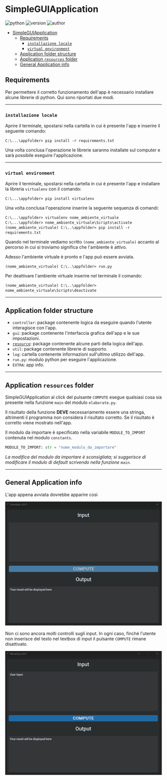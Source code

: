 # SimpleGUIApplication

![python](https://img.shields.io/static/v1?label=python&message=3.10&color=green&style=for-the-badge) ![version](https://img.shields.io/static/v1?label=version&message=0.0.1-alpha&color=green&style=for-the-badge) ![author](https://img.shields.io/static/v1?label=author&message=Mova801&color=blue&style=for-the-badge)


- [SimpleGUIApplication](#simpleguiapplication)
  - [Requirements](#requirements)
    - [`installazione locale`](#installazione-locale)
    - [`virtual environment`](#virtual-environment)
  - [Application folder structure](#application-folder-structure)
  - [Application `resources` folder](#application-resources-folder)
  - [General Application info](#general-application-info)


## Requirements

Per permettere il corretto funzionamento dell'app è necessario installare alcune librerie di python.
Qui sono riportati due modi.

---

### `installazione locale`

Aprire il terminale, spostarsi nella cartella in cui è presente l'app e inserire il seguente comando:

```shell
C:\...\appfolder> pip install -r requirements.txt
```

Una volta conclusa l'operazione le librerie saranno installate sul computer e sarà possibile eseguire l'applicazione.

---

### `virtual environment`

Aprire il terminale, spostarsi nella cartella in cui è presente l'app e installare la libreria `virtualenv` con il comando:

```shell
C:\...\appfolder> pip install virtualenv
```

Una volta conclusa l'operazione inserire la seguente sequenza di comandi:

```shell
C:\...\appfolder> virtualenv nome_ambiente_virtuale
C:\...\appfolder> nome_ambiente_virtuale\Scripts\activate
(nome_ambiente_virtuale) C:\..\appfolder> pip install -r requirements.txt 
```

Quando nel terminale vediamo scritto `(nome_ambiente_virtuale)` accanto al percorso in cui si troviamo significa che l'ambiente è attivo.

Adesso l'ambiente virtuale è pronto e l'app può essere avviata.

```shell
(nome_ambiente_virtuale) C:\..\appfolder> run.py
```

Per deattivare l'ambiente virtuale inserire nel terminale il comando:

```shell
(nome_ambiente_virtuale) C:\..\appfolder> nome_ambiente_virtuale\Scripts\deactivate
```

---

## Application folder structure

- `controller`: package contenente logica da eseguire quando l'utente interagisce con l'app.
- `gui`: package contenente l'interfaccia grafica dell'app e le sue impostazioni.
- [`resource`](#resources): package contenente alcune parti della logica dell'app.
- `util`: package contenente librerie di supporto.
- `log`: cartella contenente informazioni sull'ultimo utilizzo dell'app.
- `run.py`: modulo python per eseguire l'applicazione.
- `EXTRA`: app info.

---

## Application `resources` folder

SimpleGUIApplication al click del pulsante `COMPUTE` esegue qualsiasi cosa sia presente nella funzione `main` del modulo `elaborate.py`.

Il risultato della funzione __DEVE__ necessariamente essere una stringa, altrimenti il programma non considera il risultato corretto. Se il risultato è corretto viene mostrato nell'app.

Il modulo da importare è specificato nella variabile `MODULE_TO_IMPORT` contenuta nel modulo `constants`.

```python
MODULE_TO_IMPORT: str = "nome_modulo_da_importare"
```

_La modifica del modulo da importare è sconsigliata; si suggerisce di modificare il modulo di default scrivendo nella funzione `main`._

---

## General Application info

L'app appena avviata dovrebbe apparire così

<img alt="just started app" src="EXTRA\app_layout.png" title="started app" width="600"/>

Non ci sono ancora molti controlli sugli input. In ogni caso, finché l'utente non inserisce del testo nel textbox di input il pulsante `COMPUTE` rimane disattivato.

<img alt="just started app" src="EXTRA\app_layout2.png" title="started app" width="600"/>
